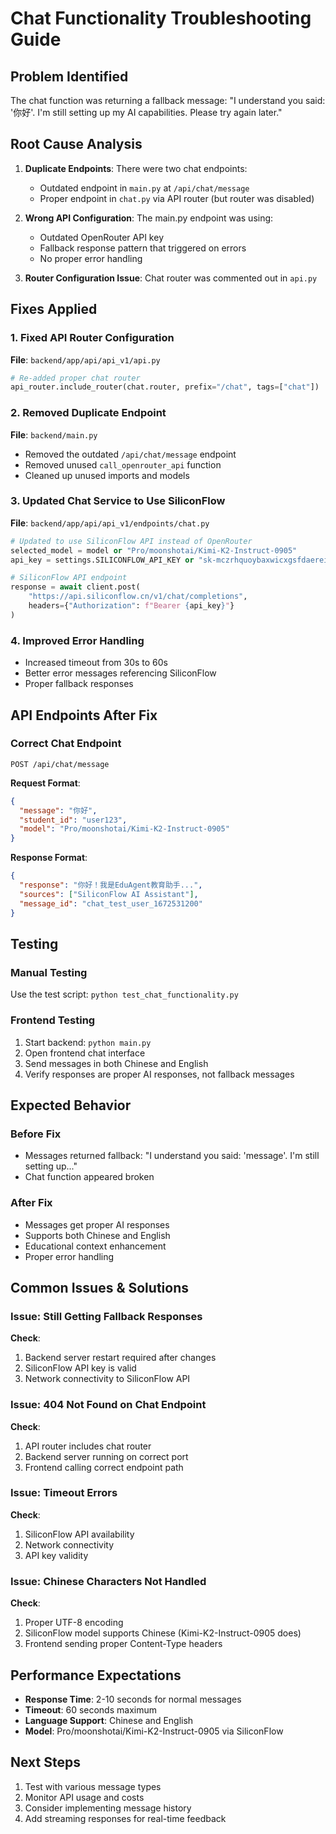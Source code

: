 # Chat Functionality Troubleshooting Guide

## Problem Identified
The chat function was returning a fallback message: "I understand you said: '你好'. I'm still setting up my AI capabilities. Please try again later."

## Root Cause Analysis
1. **Duplicate Endpoints**: There were two chat endpoints:
   - Outdated endpoint in `main.py` at `/api/chat/message`
   - Proper endpoint in `chat.py` via API router (but router was disabled)

2. **Wrong API Configuration**: The main.py endpoint was using:
   - Outdated OpenRouter API key
   - Fallback response pattern that triggered on errors
   - No proper error handling

3. **Router Configuration Issue**: Chat router was commented out in `api.py`

## Fixes Applied

### 1. Fixed API Router Configuration
**File**: `backend/app/api/api_v1/api.py`
```python
# Re-added proper chat router
api_router.include_router(chat.router, prefix="/chat", tags=["chat"])
```

### 2. Removed Duplicate Endpoint
**File**: `backend/main.py`
- Removed the outdated `/api/chat/message` endpoint
- Removed unused `call_openrouter_api` function
- Cleaned up unused imports and models

### 3. Updated Chat Service to Use SiliconFlow
**File**: `backend/app/api/api_v1/endpoints/chat.py`
```python
# Updated to use SiliconFlow API instead of OpenRouter
selected_model = model or "Pro/moonshotai/Kimi-K2-Instruct-0905"
api_key = settings.SILICONFLOW_API_KEY or "sk-mczrhquoybaxwicxgsfdaereipgbapmtiersywbzkorjogla"

# SiliconFlow API endpoint
response = await client.post(
    "https://api.siliconflow.cn/v1/chat/completions",
    headers={"Authorization": f"Bearer {api_key}"}
)
```

### 4. Improved Error Handling
- Increased timeout from 30s to 60s
- Better error messages referencing SiliconFlow
- Proper fallback responses

## API Endpoints After Fix

### Correct Chat Endpoint
```
POST /api/chat/message
```

**Request Format**:
```json
{
  "message": "你好",
  "student_id": "user123",
  "model": "Pro/moonshotai/Kimi-K2-Instruct-0905"
}
```

**Response Format**:
```json
{
  "response": "你好！我是EduAgent教育助手...",
  "sources": ["SiliconFlow AI Assistant"],
  "message_id": "chat_test_user_1672531200"
}
```

## Testing

### Manual Testing
Use the test script: `python test_chat_functionality.py`

### Frontend Testing
1. Start backend: `python main.py`
2. Open frontend chat interface
3. Send messages in both Chinese and English
4. Verify responses are proper AI responses, not fallback messages

## Expected Behavior

### Before Fix
- Messages returned fallback: "I understand you said: 'message'. I'm still setting up..."
- Chat function appeared broken

### After Fix
- Messages get proper AI responses
- Supports both Chinese and English
- Educational context enhancement
- Proper error handling

## Common Issues & Solutions

### Issue: Still Getting Fallback Responses
**Check**:
1. Backend server restart required after changes
2. SiliconFlow API key is valid
3. Network connectivity to SiliconFlow API

### Issue: 404 Not Found on Chat Endpoint
**Check**:
1. API router includes chat router
2. Backend server running on correct port
3. Frontend calling correct endpoint path

### Issue: Timeout Errors
**Check**:
1. SiliconFlow API availability
2. Network connectivity
3. API key validity

### Issue: Chinese Characters Not Handled
**Check**:
1. Proper UTF-8 encoding
2. SiliconFlow model supports Chinese (Kimi-K2-Instruct-0905 does)
3. Frontend sending proper Content-Type headers

## Performance Expectations
- **Response Time**: 2-10 seconds for normal messages
- **Timeout**: 60 seconds maximum
- **Language Support**: Chinese and English
- **Model**: Pro/moonshotai/Kimi-K2-Instruct-0905 via SiliconFlow

## Next Steps
1. Test with various message types
2. Monitor API usage and costs
3. Consider implementing message history
4. Add streaming responses for real-time feedback